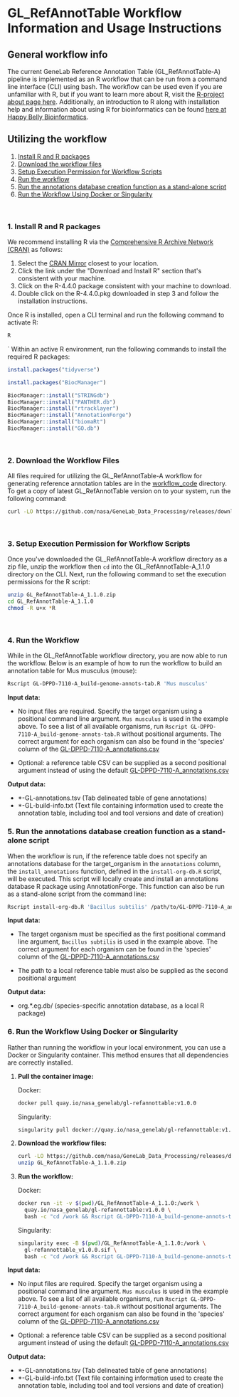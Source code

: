 # GL_RefAnnotTable Workflow Information and Usage Instructions

## General workflow info
The current GeneLab Reference Annotation Table (GL_RefAnnotTable-A) pipeline is implemented as an R workflow that can be run from a command line interface (CLI) using bash. The workflow can be used even if you are unfamiliar with R, but if you want to learn more about R, visit the [R-project about page here](https://www.r-project.org/about.html). Additionally, an introduction to R along with installation help and information about using R for bioinformatics can be found [here at Happy Belly Bioinformatics](https://astrobiomike.github.io/R/basics).  

## Utilizing the workflow

1. [Install R and R packages](#1-install-r-and-r-packages)  
2. [Download the workflow files](#2-download-the-workflow-files)  
3. [Setup Execution Permission for Workflow Scripts](#3-setup-execution-permission-for-workflow-scripts)
4. [Run the workflow](#4-run-the-workflow)  
5. [Run the annotations database creation function as a stand-alone script](#5-run-the-annotations-database-creation-function-as-a-stand-alone-script)
6. [Run the Workflow Using Docker or Singularity](#6-run-the-workflow-using-docker-or-singularity)
<br>

### 1. Install R and R packages

We recommend installing R via the [Comprehensive R Archive Network (CRAN)](https://cran.r-project.org/) as follows: 

1. Select the [CRAN Mirror](https://cran.r-project.org/mirrors.html) closest to your location.
2. Click the link under the "Download and Install R" section that's consistent with your machine.
3. Click on the R-4.4.0 package consistent with your machine to download.
4. Double click on the R-4.4.0.pkg downloaded in step 3 and follow the installation instructions.

Once R is installed, open a CLI terminal and run the following command to activate R:

```bash
R
```
`
Within an active R environment, run the following commands to install the required R packages:

```R
install.packages("tidyverse")

install.packages("BiocManager")

BiocManager::install("STRINGdb")
BiocManager::install("PANTHER.db")
BiocManager::install("rtracklayer")
BiocManager::install("AnnotationForge")
BiocManager::install("biomaRt")
BiocManager::install("GO.db")
```

<br>

### 2. Download the Workflow Files

All files required for utilizing the GL_RefAnnotTable-A workflow for generating reference annotation tables are in the [workflow_code](workflow_code) directory. To get a copy of latest GL_RefAnnotTable version on to your system, run the following command:

```bash
curl -LO https://github.com/nasa/GeneLab_Data_Processing/releases/download/GL_RefAnnotTable-A_1.1.0/GL_RefAnnotTable-A_1.1.0.zip
``` 

<br>

### 3. Setup Execution Permission for Workflow Scripts

Once you've downloaded the GL_RefAnnotTable-A workflow directory as a zip file, unzip the workflow then `cd` into the GL_RefAnnotTable-A_1.1.0 directory on the CLI. Next, run the following command to set the execution permissions for the R script:

```bash
unzip GL_RefAnnotTable-A_1.1.0.zip
cd GL_RefAnnotTable-A_1.1.0
chmod -R u+x *R
```

<br>

### 4. Run the Workflow

While in the GL_RefAnnotTable workflow directory, you are now able to run the workflow. Below is an example of how to run the workflow to build an annotation table for Mus musculus (mouse):

```bash
Rscript GL-DPPD-7110-A_build-genome-annots-tab.R 'Mus musculus'
```

**Input data:**

- No input files are required. Specify the target organism using a positional command line argument. `Mus musculus` is used in the example above. To see a list of all available organisms, run `Rscript GL-DPPD-7110-A_build-genome-annots-tab.R` without positional arguments. The correct argument for each organism can also be found in the 'species' column of the [GL-DPPD-7110-A_annotations.csv](../../Pipeline_GL-DPPD-7110_Versions/GL-DPPD-7110-A/GL-DPPD-7110-A_annotations.csv)

- Optional: a reference table CSV can be supplied as a second positional argument instead of using the default [GL-DPPD-7110-A_annotations.csv](../../Pipeline_GL-DPPD-7110_Versions/GL-DPPD-7110-A/GL-DPPD-7110-A_annotations.csv)

**Output data:**

- *-GL-annotations.tsv (Tab delineated table of gene annotations)
- *-GL-build-info.txt (Text file containing information used to create the annotation table, including tool and tool versions and date of creation)

### 5. Run the annotations database creation function as a stand-alone script

When the workflow is run, if the reference table does not specify an annotations database for the target_organism in the `annotations` column, the `install_annotations` function, defined in the `install-org-db.R` script, will be executed. This script will locally create and install an annotations database R package using AnnotationForge. This function can also be run as a stand-alone script from the command line:

```bash
Rscript install-org-db.R 'Bacillus subtilis' /path/to/GL-DPPD-7110-A_annotations.csv
```

**Input data:**

- The target organism must be specified as the first positional command line argument, `Bacillus subtilis` is used in the example above. The correct argument for each organism can be found in the 'species' column of the [GL-DPPD-7110-A_annotations.csv](../../Pipeline_GL-DPPD-7110_Versions/GL-DPPD-7110-A/GL-DPPD-7110-A_annotations.csv)

- The path to a local reference table must also be supplied as the second positional argument

**Output data:**

- org.*.eg.db/ (species-specific annotation database, as a local R package)

### 6. Run the Workflow Using Docker or Singularity

Rather than running the workflow in your local environment, you can use a Docker or Singularity container. This method ensures that all dependencies are correctly installed.

1. **Pull the container image:**

   Docker:
   ```bash
   docker pull quay.io/nasa_genelab/gl-refannottable:v1.0.0
   ```

   Singularity:
   ```bash
   singularity pull docker://quay.io/nasa_genelab/gl-refannottable:v1.0.0
   ```

2. **Download the workflow files:**

   ```bash
   curl -LO https://github.com/nasa/GeneLab_Data_Processing/releases/download/GL_RefAnnotTable-A_1.1.0/GL_RefAnnotTable-A_1.1.0.zip
   unzip GL_RefAnnotTable-A_1.1.0.zip
   ```

3. **Run the workflow:**

   Docker:
   ```bash
   docker run -it -v $(pwd)/GL_RefAnnotTable-A_1.1.0:/work \
     quay.io/nasa_genelab/gl-refannottable:v1.0.0 \
     bash -c "cd /work && Rscript GL-DPPD-7110-A_build-genome-annots-tab.R 'Mus musculus'"
   ```

   Singularity:
   ```bash
   singularity exec -B $(pwd)/GL_RefAnnotTable-A_1.1.0:/work \
     gl-refannottable_v1.0.0.sif \
     bash -c "cd /work && Rscript GL-DPPD-7110-A_build-genome-annots-tab.R 'Mus musculus'"
   ```

**Input data:**

- No input files are required. Specify the target organism using a positional command line argument. `Mus musculus` is used in the example above. To see a list of all available organisms, run `Rscript GL-DPPD-7110-A_build-genome-annots-tab.R` without positional arguments. The correct argument for each organism can also be found in the 'species' column of the [GL-DPPD-7110-A_annotations.csv](../../Pipeline_GL-DPPD-7110_Versions/GL-DPPD-7110-A/GL-DPPD-7110-A_annotations.csv)

- Optional: a reference table CSV can be supplied as a second positional argument instead of using the default [GL-DPPD-7110-A_annotations.csv](../../Pipeline_GL-DPPD-7110_Versions/GL-DPPD-7110-A/GL-DPPD-7110-A_annotations.csv)

**Output data:**

- *-GL-annotations.tsv (Tab delineated table of gene annotations)
- *-GL-build-info.txt (Text file containing information used to create the annotation table, including tool and tool versions and date of creation)

